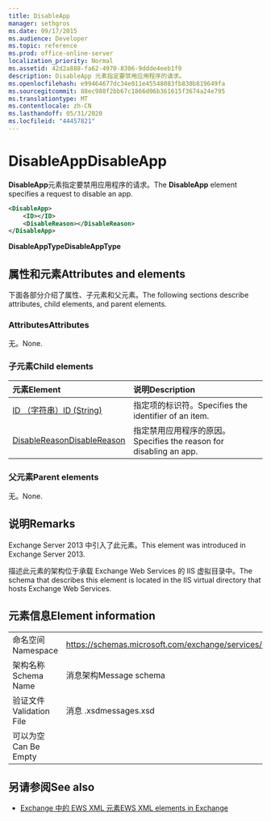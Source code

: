 ```yaml
---
title: DisableApp
manager: sethgros
ms.date: 09/17/2015
ms.audience: Developer
ms.topic: reference
ms.prod: office-online-server
localization_priority: Normal
ms.assetid: 42d2a888-fa62-4970-8306-9ddde4eeb1f0
description: DisableApp 元素指定要禁用应用程序的请求。
ms.openlocfilehash: e99464677dc34e011e45548083fb830b819649fa
ms.sourcegitcommit: 88ec988f2bb67c1866d06b361615f3674a24e795
ms.translationtype: MT
ms.contentlocale: zh-CN
ms.lasthandoff: 05/31/2020
ms.locfileid: "44457821"
---
```

# <a name="disableapp"></a><span data-ttu-id="f5191-103">DisableApp</span><span class="sxs-lookup"><span data-stu-id="f5191-103">DisableApp</span></span>

<span data-ttu-id="f5191-104">**DisableApp**元素指定要禁用应用程序的请求。</span><span class="sxs-lookup"><span data-stu-id="f5191-104">The **DisableApp** element specifies a request to disable an app.</span></span> 
  
```XML
<DisableApp>
    <ID></ID>
    <DisableReason></DisableReason>
</DisableApp>
```

 <span data-ttu-id="f5191-105">**DisableAppType**</span><span class="sxs-lookup"><span data-stu-id="f5191-105">**DisableAppType**</span></span>
## <a name="attributes-and-elements"></a><span data-ttu-id="f5191-106">属性和元素</span><span class="sxs-lookup"><span data-stu-id="f5191-106">Attributes and elements</span></span>

<span data-ttu-id="f5191-107">下面各部分介绍了属性、子元素和父元素。</span><span class="sxs-lookup"><span data-stu-id="f5191-107">The following sections describe attributes, child elements, and parent elements.</span></span>
  
### <a name="attributes"></a><span data-ttu-id="f5191-108">Attributes</span><span class="sxs-lookup"><span data-stu-id="f5191-108">Attributes</span></span>

<span data-ttu-id="f5191-109">无。</span><span class="sxs-lookup"><span data-stu-id="f5191-109">None.</span></span>
  
### <a name="child-elements"></a><span data-ttu-id="f5191-110">子元素</span><span class="sxs-lookup"><span data-stu-id="f5191-110">Child elements</span></span>

|<span data-ttu-id="f5191-111">**元素**</span><span class="sxs-lookup"><span data-stu-id="f5191-111">**Element**</span></span>|<span data-ttu-id="f5191-112">**说明**</span><span class="sxs-lookup"><span data-stu-id="f5191-112">**Description**</span></span>|
|:-----|:-----|
|[<span data-ttu-id="f5191-113">ID （字符串）</span><span class="sxs-lookup"><span data-stu-id="f5191-113">ID (String)</span></span>](id-string.md) <br/> |<span data-ttu-id="f5191-114">指定项的标识符。</span><span class="sxs-lookup"><span data-stu-id="f5191-114">Specifies the identifier of an item.</span></span>  <br/> |
|[<span data-ttu-id="f5191-115">DisableReason</span><span class="sxs-lookup"><span data-stu-id="f5191-115">DisableReason</span></span>](disablereason.md) <br/> |<span data-ttu-id="f5191-116">指定禁用应用程序的原因。</span><span class="sxs-lookup"><span data-stu-id="f5191-116">Specifies the reason for disabling an app.</span></span>  <br/> |
   
### <a name="parent-elements"></a><span data-ttu-id="f5191-117">父元素</span><span class="sxs-lookup"><span data-stu-id="f5191-117">Parent elements</span></span>

<span data-ttu-id="f5191-118">无。</span><span class="sxs-lookup"><span data-stu-id="f5191-118">None.</span></span>
  
## <a name="remarks"></a><span data-ttu-id="f5191-119">说明</span><span class="sxs-lookup"><span data-stu-id="f5191-119">Remarks</span></span>

<span data-ttu-id="f5191-120">Exchange Server 2013 中引入了此元素。</span><span class="sxs-lookup"><span data-stu-id="f5191-120">This element was introduced in Exchange Server 2013.</span></span>
  
<span data-ttu-id="f5191-121">描述此元素的架构位于承载 Exchange Web Services 的 IIS 虚拟目录中。</span><span class="sxs-lookup"><span data-stu-id="f5191-121">The schema that describes this element is located in the IIS virtual directory that hosts Exchange Web Services.</span></span>
  
## <a name="element-information"></a><span data-ttu-id="f5191-122">元素信息</span><span class="sxs-lookup"><span data-stu-id="f5191-122">Element information</span></span>

|||
|:-----|:-----|
|<span data-ttu-id="f5191-123">命名空间</span><span class="sxs-lookup"><span data-stu-id="f5191-123">Namespace</span></span>  <br/> |https://schemas.microsoft.com/exchange/services/2006/messages  <br/> |
|<span data-ttu-id="f5191-124">架构名称</span><span class="sxs-lookup"><span data-stu-id="f5191-124">Schema Name</span></span>  <br/> |<span data-ttu-id="f5191-125">消息架构</span><span class="sxs-lookup"><span data-stu-id="f5191-125">Message schema</span></span>  <br/> |
|<span data-ttu-id="f5191-126">验证文件</span><span class="sxs-lookup"><span data-stu-id="f5191-126">Validation File</span></span>  <br/> |<span data-ttu-id="f5191-127">消息 .xsd</span><span class="sxs-lookup"><span data-stu-id="f5191-127">messages.xsd</span></span>  <br/> |
|<span data-ttu-id="f5191-128">可以为空</span><span class="sxs-lookup"><span data-stu-id="f5191-128">Can Be Empty</span></span>  <br/> ||
   
## <a name="see-also"></a><span data-ttu-id="f5191-129">另请参阅</span><span class="sxs-lookup"><span data-stu-id="f5191-129">See also</span></span>

- [<span data-ttu-id="f5191-130">Exchange 中的 EWS XML 元素</span><span class="sxs-lookup"><span data-stu-id="f5191-130">EWS XML elements in Exchange</span></span>](ews-xml-elements-in-exchange.md)

